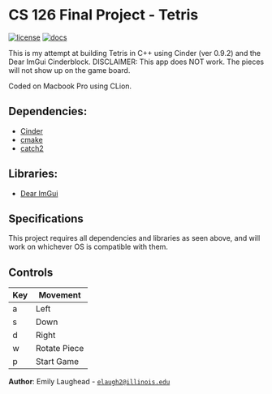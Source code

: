 # CS 126 Final Project - Tetris

[![license](https://img.shields.io/badge/license-MIT-green)](LICENSE)
[![docs](https://img.shields.io/badge/docs-yes-brightgreen)](docs/README.md)

This is my attempt at building Tetris in C++ using Cinder (ver 0.9.2) and the Dear ImGui Cinderblock.
DISCLAIMER: This app does NOT work. The pieces will not show up on the game board.

Coded on Macbook Pro using CLion.

## Dependencies:

* [Cinder](https://libcinder.org/)
* [cmake](https://cmake.org/)
* [catch2](https://github.com/catchorg/Catch2)

## Libraries:
* [Dear ImGui](https://github.com/simongeilfus/Cinder-ImGui)

## Specifications

This project requires all dependencies and libraries as seen above, and will work on whichever OS is compatible with them.

## Controls

|  Key |  Movement |
|---|---|
| a  | Left  | 
|  s | Down  | 
|  d | Right  |  
| w  | Rotate Piece |
| p  | Start Game |

**Author**: Emily Laughead - [`elaugh2@illinois.edu`](mailto:example@illinois.edu)
